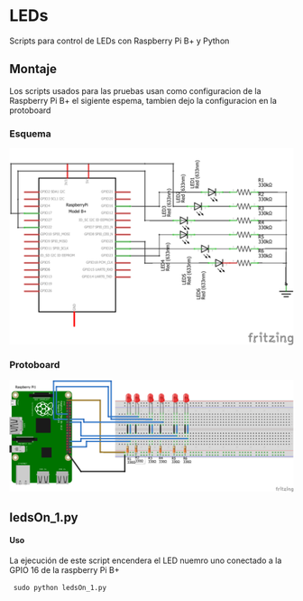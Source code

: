 # LEDs
Scripts para control de LEDs con Raspberry Pi B+ y Python

## Montaje
Los scripts usados para las pruebas usan como configuracion de la Raspberry Pi B+  el sigiente espema, tambien dejo la configuracion en la protoboard 

### Esquema 
 ![Esquema Raspberry Pi B+ ](https://github.com/ibrito/RaspberryPi/blob/master/LEDs/rpi_B_LEDs_esquema.png "Esquema rspberry Pi b+ ")

### Protoboard
![Protoboard Raspberry Pi B+ ](https://github.com/ibrito/RaspberryPi/blob/master/LEDs/rpi_B_LEDs_protoboard.png "Protoboard rspberry Pi b+ ")

## ledsOn_1.py

#### Uso

La ejecución de este script encendera el LED nuemro uno conectado a la GPIO 16 de la raspberry Pi B+

```py
 sudo python ledsOn_1.py

```





